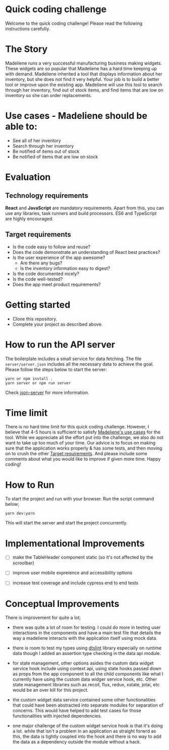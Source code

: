 # Quick coding challenge

Welcome to the quick coding challenge! Please read the following instructions carefully.

# The Story

Madeliene runs a very successful manufacturing business making widgets. These
widgets are so popular that Madeliene has a hard time keeping up with demand.
Madeliene inherited a tool that displays information about her inventory, but she
does not find it very helpful. Your job is to build a better tool or improve
upon the existing app. Madeliene will use this tool to search through her
inventory, find out of stock items, and find items that are low on inventory so
she can order replacements.

# Use cases - Madeliene should be able to:

- See all of her inventory
- Search through her inventory
- Be notified of items out of stock
- Be notified of items that are low on stock

# Evaluation

## Technology requirements

**React** and **JavaScript** are mandatory requirements. Apart from this, you
can use any libraries, task runners and build processors. ES6 and TypeScript are
highly encouraged.

## Target requirements

- Is the code easy to follow and reuse?
- Does the code demonstrate an understanding of React best practices?
- Is the user experience of the app awesome?
  - Are there any bugs?
  - Is the inventory information easy to digest?
- Is the code documented nicely?
- Is the code well-tested?
- Does the app meet product requirements?

# Getting started

- Clone this repository.
- Complete your project as described above.

# How to run the API server

The boilerplate includes a small service for data fetching. The file
`server/server.json` includes all the necessary data to achieve the goal. Please
follow the steps below to start the server:

```
yarn or npm install .
yarn server or npm run server
```

Check [json-server](https://github.com/typicode/json-server) for more information.

# Time limit

There is no hard time limit for this quick coding challenge. However, I believe that
4-5 hours is sufficient to satisfy
[Madeliene's use cases](#use-cases-Madeliene-should-be-able-to) for the tool. While
we appreciate all the effort put into the challenge, we also do not want to take
up too much of your time. Our advice is to focus on making sure that the
application works properly & has some tests, and then moving on to crush the other
[Target requirements](#grading-requirements). And please include some comments
about what you would like to improve if given more time. Happy coding!

# How to Run

To start the project and run with your browser. Run the script command below;

```
yarn dev:yarn
```

This will start the server and start the project concurrently.

# Implementational Improvements

- &#9744; make the TableHeader component static (so it's not affected by the scroolbar)

- &#9744; improve user mobile expreience and accessibility options

- &#9744; increase test coverage and include cypress end to end tests

# Conceptual Improvements

There is improvement for quite a lot;

- there was quite a lot of room for testing. I could do more in testing user interactions in the components and have a main test file that details the way a madeliene interacts with the application itself using mock data.

- there is room to test my types using [dtslint](https://www.npmjs.com/package/dtslint) library especially on runtime data though I added an assertion type checking in the data api module.

- for state management, other options asides the custom data widget service hook include using context api, using state hooks passed down as props from the app component to all the child components like what I currently have using the custom data widger service hook, etc. Other state management libraries such as recoil, flux, redux, xstate, jotai, etc would be an over kill for this project.

- the custom widget data service contained some other functionalities that could have been abstracted into separate modules for separation of concerns. This would have helped to add test cases for those functionalities with injected dependencies.

- one major challenge of the custom widget service hook is that it's doing a lot. while that isn't a problem in an application as straight forwrd as this, the data is tightly coupled into the hook and there is no way to add the data as a dependency outside the module without a hack.
